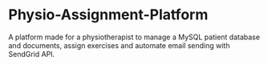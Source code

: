 # Physio-Assignment-Platform
A platform made for a physiotherapist to manage a MySQL patient database and documents, assign exercises and automate email sending with SendGrid API.
